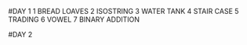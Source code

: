 #DAY 1
1 BREAD LOAVES
2 ISOSTRING
3 WATER TANK
4 STAIR CASE
5 TRADING
6 VOWEL
7 BINARY ADDITION





#DAY 2
